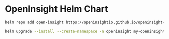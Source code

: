 # OpenInsight Helm Chart

```bash
helm repo add open-insight https://openinsightio.github.io/openinsight-helm-charts

helm upgrade --install --create-namespace -n openinsight my-openinsight open-insight/openinsight
```
